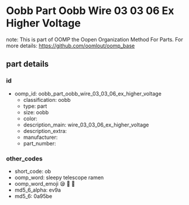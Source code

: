 # Oobb Part Oobb Wire 03 03 06 Ex Higher Voltage  

note: This is part of OOMP the Oopen Organization Method For Parts. For more details: https://github.com/oomlout/oomp_base

##  part details





### id
* oomp_id: oobb_part_oobb_wire_03_03_06_ex_higher_voltage
  * classification: oobb
  * type: part
  * size: oobb
  * color: 
  * description_main: wire_03_03_06_ex_higher_voltage
  * description_extra: 
  * manufacturer: 
  * part_number: 

### other_codes
* short_code: ob
* oomp_word: sleepy telescope ramen
* oomp_word_emoji :sleepy: :telescope: :ramen:
* md5_6_alpha: ev9a
* md5_6: 0a95be